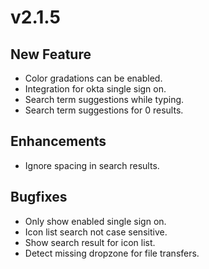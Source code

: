 # v2.1.5

## New Feature

* Color gradations can be enabled.
* Integration for okta single sign on.
* Search term suggestions while typing.
* Search term suggestions for 0 results.

## Enhancements

* Ignore spacing in search results.

## Bugfixes

* Only show enabled single sign on.
* Icon list search not case sensitive.
* Show search result for icon list.
* Detect missing dropzone for file transfers.